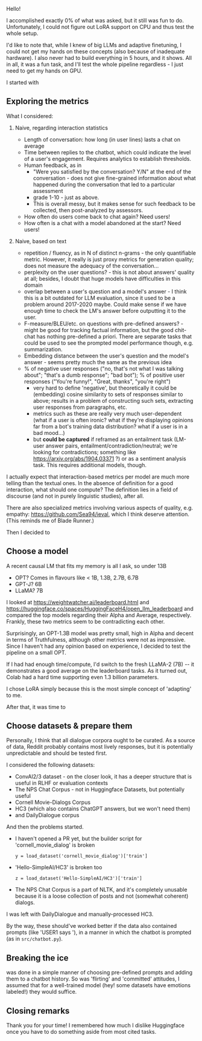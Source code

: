 Hello!

I accomplished exactly 0% of what was asked, but it still was fun to do. Unfortunately, I could not figure out LoRA support on CPU and thus test the whole setup.

I'd like to note that, while I knew of big LLMs and adaptive finetuning, I could not get my hands on these concepts (also because of inadequate hardware). I also never had to build everything in 5 hours, and it shows. All in all, it was a fun task, and I'll test the whole pipeline regardless - I just need to get my hands on GPU.

I started with


## Exploring the metrics
What I considered:
1. Naive, regarding interaction statistics
    * Length of conversation: how long (in user lines) lasts a chat on average
    * Time between replies to the chatbot, which could indicate the level of a user's engagement. Requires analytics to establish thresholds.
    * Human feedback, as in
        - "Were you satisfied by the conversation? Y/N" at the end of the conversation - does not give fine-grained information about what happened during the conversation that led to a particular assessment
        - grade 1-10 - just as above. 
        - This is overall messy, but it makes sense for such feedback to be collected, then post-analyzed by assessors.
    * How often do users come back to chat again? Need users!
    * How often is a chat with a model abandoned at the start? Need users!


2. Naive, based on text
    * repetition / fluency, as in N of distinct n-grams - the only quantifiable metric. However, it really is just proxy metrics for generation quality; does not measure the adequacy of the conversation...
    * perplexity on the user questions? - this is not about answers' quality at all; besides, I doubt that huge models have difficulties in this domain
    * overlap between a user's question and a model's answer - I think this is a bit outdated for LLM evaluation, since it used to be a problem around 2017-2020 maybe. Could make sense if we have enough time to check the LM's answer before outputting it to the user.
    * F-measure/BLEU/etc. on questions with pre-defined answers? - might be good for tracking factual information, but the good chit-chat has nothing pre-defined a priori. There are separate tasks that could be used to see the prompted model performance though, e.g. summarization.
    * Embedding distance between the user's question and the model's answer - seems pretty much the same as the previous idea
    * % of negative user responses ("no, that's not what I was talking about"; "that's a dumb response"; "bad bot"); % of positive user responses ("You're funny!", "Great, thanks", "you're right")
        - very hard to define 'negative', but theoretically it could be (embedding) cosine similarity to sets of responses similar to above; results in a problem of constructing such sets, extracting user responses from paragraphs, etc.
        - metrics such as these are really very much user-dependent (what if a user is often ironic? what if they're displaying opinions far from a bot's training data distribution? what if a user is in a bad mood...)
        - but __could be captured__ if reframed as an entailment task (LM-user answer pairs, entailment/contradiction/neutral; we're looking for contradictions; something like https://arxiv.org/abs/1904.03371 ?) or as a sentiment analysis task. This requires additional models, though.

I actually expect that interaction-based metrics per model are much more telling than the textual ones. In the absence of definition for a good interaction, what should one compute? The definition lies in a field of discourse (and not in purely linguistic studies), after all.


There are also specialized metrics involving various aspects of quality, e.g. empathy: https://github.com/Sea94/ieval, which I think deserve attention. (This reminds me of Blade Runner.)


Then I decided to

## Choose a model

A recent causal LM that fits my memory is all I ask, so under 13B
* OPT? Comes in flavours like < 1B, 1.3B, 2.7B, 6.7B
* GPT-J? 6B
* LLaMA? 7B

I looked at https://weightwatcher.ai/leaderboard.html and https://huggingface.co/spaces/HuggingFaceH4/open_llm_leaderboard and compared the top models regarding their Alpha and Average, respectively. Frankly, these two metrics seem to be contradicting each other. 

Surprisingly, an OPT-1.3B model was pretty small, high in Alpha and decent in terms of Truthfulness, although other metrics were not as impressive. Since I haven't had any opinion based on experience, I decided to test the pipeline on a small OPT. 

If I had had enough time/compute, I'd switch to the fresh LLaMA-2 (7B) -- it demonstrates a good average on the leaderboard tasks. As it turned out, Colab had a hard time supporting even 1.3 billion parameters.

I chose LoRA simply because this is the most simple concept of 'adapting' to me. 

After that, it was time to

## Choose datasets & prepare them

Personally, I think that all dialogue corpora ought to be curated. As a source of data, Reddit probably contains most lively responses, but it is potentially unpredictable and should be tested first. 

I considered the following datasets:

* ConvAI2/3 dataset - on the closer look, it has a deeper structure that is useful in RLHF or evaluation contexts
* The NPS Chat Corpus - not in Huggingface Datasets, but potentially useful
* Cornell Movie-Dialogs Corpus
* HC3 (which also contains ChatGPT answers, but we won't need them)
* and DailyDialogue corpus


And then the problems started.

- I haven't opened a PR yet, but the builder script for 'cornell_movie_dialog' is broken
    
    `y = load_dataset('cornell_movie_dialog')['train']`
- 'Hello-SimpleAI/HC3' is broken too
    
    `z = load_dataset('Hello-SimpleAI/HC3')['train']`
- The NPS Chat Corpus is a part of NLTK, and it's completely unusable because it is a loose collection of posts and not (somewhat coherent) dialogs. 


I was left with DailyDialogue and manually-processed HC3.

By the way, these should've worked better if the data also contained prompts (like 'USER1 says '), in a manner in which the chatbot is prompted (as in `src/chatbot.py`).

## Breaking the ice
was done in a simple manner of choosing pre-defined prompts and adding them to a chatbot history. So was 'flirting' and 'committed' attitudes, I assumed that for a well-trained model (hey! some datasets have emotions labeled!) they would suffice.


## Closing remarks
Thank you for your time! I remembered how much I dislike Huggingface once you have to do something aside from most cited tasks.
